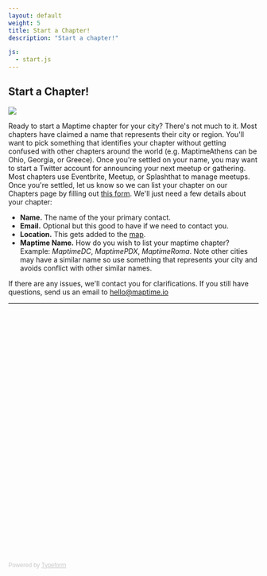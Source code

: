 ```yaml
---
layout: default
weight: 5
title: Start a Chapter!
description: "Start a chapter!"

js:
  - start.js
---
```


## Start a Chapter!

![](https://pbs.twimg.com/media/CDbaUPjWoAAc1C8.jpg)

Ready to start a Maptime chapter for your city? There's not much to it. Most chapters have claimed a name that represents their city or region. You'll want to pick something that identifies your chapter without getting confused with other chapters around the world (e.g. MaptimeAthens can be Ohio, Georgia, or Greece). Once you're settled on your name, you may want to start a Twitter account for announcing your next meetup or gathering. Most chapters use Eventbrite, Meetup, or Splashthat to manage meetups. Once you're settled, let us know so we can list your chapter on our Chapters page by filling out [this form](#start-form). We'll just need a few details about your chapter:

- __Name.__ The name of the your primary contact.
- __Email.__ Optional but this good to have if we need to contact you.
- __Location.__ This gets added to the [map](http://maptime.io/chapters/).
- __Maptime Name.__ How do you wish to list your maptime chapter? Example: _MaptimeDC_, _MaptimePDX_, _MaptimeRoma_. Note other cities may have a similar name so use something that represents your city and avoids conflict with other similar names.

If there are any issues, we'll contact you for clarifications. If you still have questions, send us an email to [hello@maptime.io](mailto:hello@maptime.io)

***

<!-- Change the width and height values to suit you best -->
<div id="start-form" class="typeform-widget" data-url="https://geografa.typeform.com/to/xQ3rk7" data-text="Maptime Onboard" style="width:100%;height:500px;"></div>
<script>(function(){var qs,js,q,s,d=document,gi=d.getElementById,ce=d.createElement,gt=d.getElementsByTagName,id='typef_orm',b='https://s3-eu-west-1.amazonaws.com/share.typeform.com/';if(!gi.call(d,id)){js=ce.call(d,'script');js.id=id;js.src=b+'widget.js';q=gt.call(d,'script')[0];q.parentNode.insertBefore(js,q)}})()</script>
<div style="font-family: Sans-Serif;font-size: 12px;color: #999;opacity: 0.5; padding-top: 5px;">Powered by <a href="http://www.typeform.com/?utm_campaign=typeform_xQ3rk7&amp;utm_source=website&amp;utm_medium=typeform&amp;utm_content=typeform-embedded&amp;utm_term=English" style="color: #999" target="_blank">Typeform</a></div>
